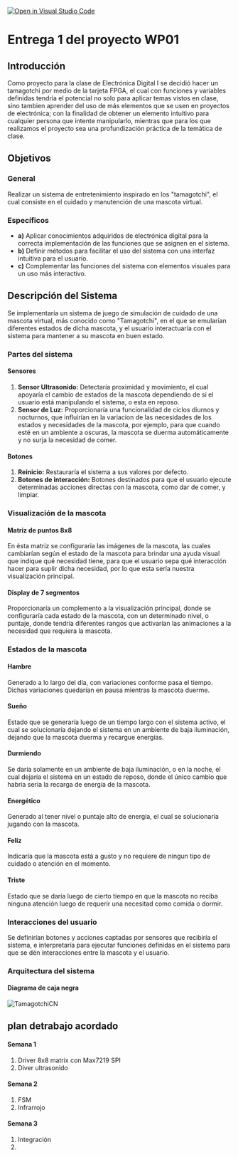 [![Open in Visual Studio Code](https://classroom.github.com/assets/open-in-vscode-2e0aaae1b6195c2367325f4f02e2d04e9abb55f0b24a779b69b11b9e10269abc.svg)](https://classroom.github.com/online_ide?assignment_repo_id=17798957&assignment_repo_type=AssignmentRepo)
# Entrega 1 del proyecto WP01

## Introducción
Como proyecto para la clase de Electrónica Digital I se decidió hacer un tamagotchi por medio de la tarjeta FPGA, el cual con funciones y variables definidas tendría el potencial no solo para aplicar temas vistos en clase, sino tambien aprender del uso de más elementos que se usen en proyectos de electrónica; con la finalidad de obtener un elemento intuitivo para cualquier persona que intente manipularlo, mientras que para los que realizamos el proyecto sea una profundización práctica de la temática de clase.

## Objetivos
### General
Realizar un sistema de entretenimiento inspirado en los "tamagotchi", el cual consiste en el cuidado y manutención de una mascota virtual.

### Específicos
- **a)** Aplicar conocimientos adquiridos de electrónica digital para la correcta implementación de las funciones que se asignen en el sistema.
- **b)** Definir métodos para facilitar el uso del sistema con una interfaz intuitiva para el usuario.
- **c)** Complementar las funciones del sistema con elementos visuales para un uso más interactivo.

## Descripción del Sistema
Se implementaría un sistema de juego de simulación de cuidado de una mascota virtual, más conocido como "Tamagotchi", en el que se emularían diferentes estados de dicha mascota, y el usuario interactuaría con el sistema para mantener a su mascota en buen estado.

### Partes del sistema
#### Sensores
1. **Sensor Ultrasonido:** Detectaría proximidad y movimiento, el cual apoyaría el cambio de estados de la mascota dependiendo de si el usuario está manipulando el sistema, o esta en reposo.
2. **Sensor de Luz:** Proporcionaría una funcionalidad de ciclos diurnos y nocturnos, que influirían en la variacion de las necesidades de los estados y necesidades de la mascota, por ejemplo, para que cuando esté en un ambiente a oscuras, la mascota se duerma automáticamente y no surja la necesidad de comer.

#### Botones
1. **Reinicio:** Restauraría el sistema a sus valores por defecto.
2. **Botones de interacción:** Botones destinados para que el usuario ejecute determinadas acciones directas con la mascota, como dar de comer, y limpiar.

### Visualización de la mascota
#### Matriz de puntos 8x8
En ésta matriz se configuraria las imágenes de la mascota, las cuales cambiarían según el estado de la mascota para brindar una ayuda visual que indique qué necesidad tiene, para que el usuario sepa qué interacción hacer para suplir dicha necesidad, por lo que esta sería nuestra visualización principal.

#### Display de 7 segmentos
Proporcionaría un complemento a la visualización principal, donde se configuraría cada estado de la mascota, con un determinado nivel, o puntaje, donde tendría diferentes rangos que activarían las animaciones a la necesidad que requiera la mascota. 

### Estados de la mascota
#### Hambre
Generado a lo largo del día, con variaciones conforme pasa el tiempo. Dichas variaciones quedarían en pausa mientras la mascota duerme.
#### Sueño
Estado que se generaría luego de un tiempo largo con el sistema activo, el cual se solucionaría dejando el sistema en un ambiente de baja iluminación, dejando que la mascota duerma y recargue energías.
#### Durmiendo
Se daría solamente en un ambiente de baja iluminación, o en la noche, el cual dejaría el sistema en un estado de reposo, donde el único cambio que habría sería la recarga de energía de la mascota.
#### Energético
Generado al tener nivel o puntaje alto de energía, el cual se solucionaría jugando con la mascota.
#### Feliz
Indicaría que la mascota está a gusto y no requiere de ningun tipo de cuidado o atención en el momento.
#### Triste
Estado que se daría luego de cierto tiempo en que la mascota no reciba ninguna atención luego de requerir una necesitad como comida o dormir.

### Interacciones del usuario
Se definirían botones y acciones captadas por sensores que recibiría el sistema, e interpretaría para ejecutar funciones definidas en el sistema para que se dén interacciones entre la mascota y el usuario.

### Arquitectura del sistema

#### Diagrama de caja negra

![TamagotchiCN](https://github.com/user-attachments/assets/a02d9bc4-76aa-4778-aab9-fff992520077)


## plan detrabajo acordado 
#### Semana 1 
1. Driver 8x8 matrix con Max7219 SPI
2. Diver ultrasonido
#### Semana 2
1. FSM
2. Infrarrojo
#### Semana 3 
1. Integración
2.  
